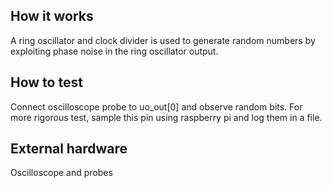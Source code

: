 <!---

This file is used to generate your project datasheet. Please fill in the information below and delete any unused
sections.

You can also include images in this folder and reference them in the markdown. Each image must be less than
512 kb in size, and the combined size of all images must be less than 1 MB.
-->

## How it works

A ring oscillator and clock divider is used to generate random numbers by exploiting phase noise in the ring oscillator output. 

## How to test

Connect oscilloscope probe to uo_out[0] and observe random bits. 
For more rigorous test, sample this pin using raspberry pi and log them in a file.

## External hardware

Oscilloscope and probes
